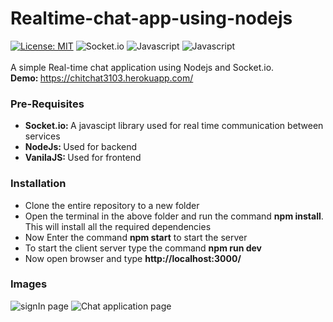 # Realtime-chat-app-using-nodejs
[![License: MIT](https://img.shields.io/badge/License-MIT-blue.svg)](https://opensource.org/licenses/MIT)
![Socket.io](https://img.shields.io/badge/Socket.io-v3.0.1-green.svg)
![Javascript](https://img.shields.io/badge/NodeJs-v12.15.0-yellow.svg)
![Javascript](https://img.shields.io/badge/ReactJs-v17.0.1-orange.svg)
<br>
<br>
A simple Real-time chat application using Nodejs and Socket.io. <br>
<b>Demo: </b> https://chitchat3103.herokuapp.com/
<br>
<h3>Pre-Requisites</h3>
<ul>
<li><b>Socket.io: </b>A javascipt library used for real time communication between services</li>
<li><b>NodeJs: </b>Used for backend</li>
<li><b>VanilaJS: </b>Used for frontend</li>
</ul>

<h3>Installation</h3>
<ul>
<li>Clone the entire repository to a new folder</li>
<li>Open the terminal in the above folder and run the command <b>npm install</b>. This will install all the required dependencies</li>
<li>Now Enter the command <b>npm start</b> to start the server</li>
<li>To start the client server type the command <b>npm run dev</b></li>
<li>Now open browser and type <b>http://localhost:3000/</b></li>
</ul>

<h3>Images</h3>
<img src = "https://user-images.githubusercontent.com/75834360/163702096-4434a54a-7d1f-41a4-94da-d8eb06375786.png" alt = "signIn page">
<img src = "https://user-images.githubusercontent.com/75834360/163701974-2400cd6d-b661-4d0d-a535-7f1d9bb1d1c6.png" alt = "Chat application page">

